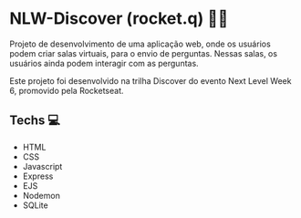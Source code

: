 # NLW-Discover (rocket.q) :speech_balloon::rocket:

Projeto de desenvolvimento de uma aplicação web, onde os usuários podem criar salas virtuais, para o envio de perguntas. Nessas salas, os usuários ainda podem interagir com as perguntas.

Este projeto foi desenvolvido na trilha Discover do evento Next Level Week 6, promovido pela Rocketseat.

## Techs :computer:

* HTML
* CSS
* Javascript
* Express
* EJS
* Nodemon
* SQLite

